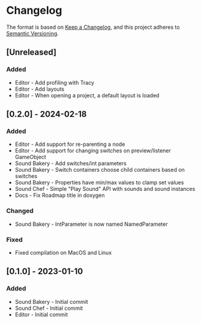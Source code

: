 # Changelog

The format is based on [Keep a Changelog](https://keepachangelog.com/en/1.0.0/),
and this project adheres to [Semantic Versioning](https://semver.org/spec/v2.0.0.html).

## [Unreleased]

### Added

- Editor - Add profiling with Tracy
- Editor - Add layouts
- Editor - When opening a project, a default layout is loaded

## [0.2.0] - 2024-02-18

### Added

- Editor - Add support for re-parenting a node
- Editor - Add support for changing switches on preview/listener GameObject
- Sound Bakery - Add switches/int parameters
- Sound Bakery - Switch containers choose child containers based on switches
- Sound Bakery - Properties have min/max values to clamp set values
- Sound Chef - Simple "Play Sound" API with sounds and sound instances
- Docs - Fix Roadmap title in doxygen

### Changed

- Sound Bakery - IntParameter is now named NamedParameter

### Fixed

- Fixed compilation on MacOS and Linux

## [0.1.0] - 2023-01-10

### Added

- Sound Bakery - Initial commit
- Sound Chef - Initial commit
- Editor - Initial commit